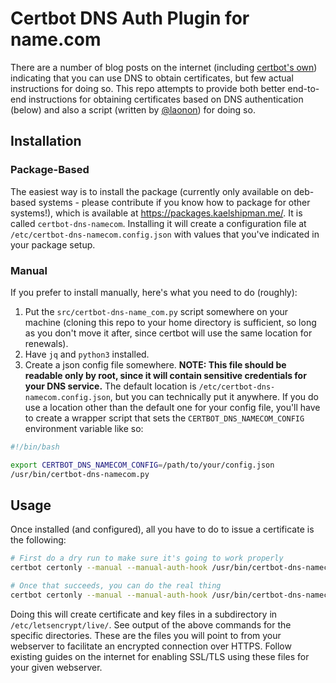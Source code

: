 Certbot DNS Auth Plugin for name.com
===============================================================================================================

There are a number of blog posts on the internet (including [certbot's own](https://certbot.eff.org/faq#does-let-s-encrypt-issue-wildcard-certificates))
indicating that you can use DNS to obtain certificates, but few actual instructions for doing so. This repo
attempts to provide both better end-to-end instructions for obtaining certificates based on DNS authentication
(below) and also a script (written by [@laonon](https://github.com/laonon)) for doing so.


## Installation

### Package-Based

The easiest way is to install the package (currently only available on deb-based systems - please contribute if
you know how to package for other systems!), which is available at https://packages.kaelshipman.me/. It is called
`certbot-dns-namecom`. Installing it will create a configuration file at `/etc/certbot-dns-namecom.config.json`
with values that you've indicated in your package setup.

### Manual

If you prefer to install manually, here's what you need to do (roughly):

1. Put the `src/certbot-dns-name_com.py` script somewhere on your machine (cloning this repo to your home directory
   is sufficient, so long as you don't move it after, since certbot will use the same location for renewals).
2. Have `jq` and `python3` installed.
3. Create a json config file somewhere. **NOTE: This file should be readable only by root, since it will contain
   sensitive credentials for your DNS service.** The default location is `/etc/certbot-dns-namecom.config.json`,
	 but you can technically put it anywhere. If you do use a location other than the default one for your config
   file, you'll have to create a wrapper script that sets the `CERTBOT_DNS_NAMECOM_CONFIG` environment variable
	 like so:

```sh
#!/bin/bash

export CERTBOT_DNS_NAMECOM_CONFIG=/path/to/your/config.json  
/usr/bin/certbot-dns-namecom.py
```


## Usage

Once installed (and configured), all you have to do to issue a certificate is the following:

```sh
# First do a dry run to make sure it's going to work properly
certbot certonly --manual --manual-auth-hook /usr/bin/certbot-dns-namecom.py -d your-domain.com --agree-tos --email you@your-domain.com --dry-run

# Once that succeeds, you can do the real thing
certbot certonly --manual --manual-auth-hook /usr/bin/certbot-dns-namecom.py -d your-domain.com --agree-tos --email you@your-domain.com
```

Doing this will create certificate and key files in a subdirectory in `/etc/letsencrypt/live/`. See
output of the above commands for the specific directories. These are the files you will point to
from your webserver to facilitate an encrypted connection over HTTPS. Follow existing guides on the
internet for enabling SSL/TLS using these files for your given webserver.


